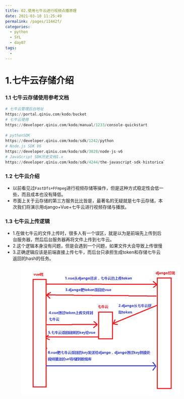 ```yaml
---
title: 02.使用七牛云进行视频点播原理
date: 2021-03-10 11:25:49
permalink: /pages/11442f/
categories:
  - python
  - SYL
  - day07
tags:
  - 
---
```

# 1.七牛云存储介绍

### 1.1 七牛云存储使用参考文档

```python
# 七牛云管理后台地址
https://portal.qiniu.com/kodo/bucket
# 七牛云使用
https://developer.qiniu.com/kodo/manual/1233/console-quickstart

# pythonSDK
https://developer.qiniu.com/kodo/sdk/1242/python
# Node.js SDK V6
https://developer.qiniu.com/kodo/sdk/3828/node-js-v6
# JavaScript SDK历史文档1.x
https://developer.qiniu.com/kodo/sdk/4244/the-javascript-sdk-historical-documents-1-x
```

### 1.2 七牛云介绍

- 以前看见过`FastDfs+FFmpeg`进行视频存储等操作，但是这种方式稳定性会低一些，而且成本也没有降低。
-  市面上关于云存储的第三方服务比比皆是，最著名的无疑就是七牛云存储，本次我们将演示用django+Vue+七牛云进行视频存储与播放。

### 1.3 七牛云上传逻辑

- 1.在做七牛云的文件上传时，很多人有一个误区，就是以为是前端先上传到后台服务器，然后后台服务器再将文件上传到七牛云。
- 2.这个逻辑本身没有问题，但是会遇到一个问题，如果文件大会导致上传很慢
- 3.正确逻辑应该是前端直接上传七牛，而后台只承担生成token和存储七牛云返回的hash的任务。

<img src="./assets/image-20201014093501716.png" style="width: 800px; margin-left: 50px;"> </img>











